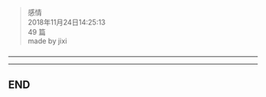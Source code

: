 > 感情  
> 2018年11月24日14:25:13         
> 49 篇  
>made by jixi  
  


### 


----------



----------
## END

